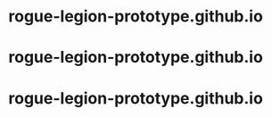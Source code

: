 # rogue-legion-prototype.github.io
# rogue-legion-prototype.github.io
# rogue-legion-prototype.github.io
